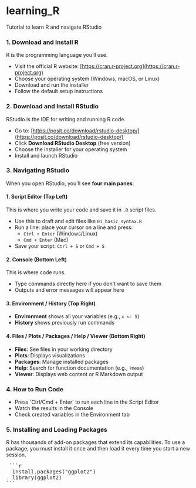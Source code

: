 # learning_R

Tutorial to learn R and navigate RStudio

### 1. Download and Install **R**

R is the programming language you’ll use.

- Visit the official R website: [https://cran.r-project.org](https://cran.r-project.org)
- Choose your operating system (Windows, macOS, or Linux)
- Download and run the installer
- Follow the default setup instructions

### 2. Download and Install **RStudio**

RStudio is the IDE for writing and running R code.

- Go to: [https://posit.co/download/rstudio-desktop/](https://posit.co/download/rstudio-desktop/)
- Click **Download RStudio Desktop** (free version)
- Choose the installer for your operating system
- Install and launch RStudio

### 3. Navigating **RStudio**

When you open RStudio, you'll see **four main panes**:

#### 1. Script Editor (Top Left)
This is where you write your code and save it in `.R` script files.
- Use this to draft and edit files like `01_basic_syntax.R`
- Run a line: place your cursor on a line and press:
  - `Ctrl + Enter` (Windows/Linux)
  - `Cmd + Enter` (Mac)
- Save your script: `Ctrl + S` or `Cmd + S`

#### 2. Console (Bottom Left)
This is where code runs.
- Type commands directly here if you don’t want to save them
- Outputs and error messages will appear here

#### 3. Environment / History (Top Right)
- **Environment** shows all your variables (e.g., `x <- 5`)
- **History** shows previously run commands

#### 4. Files / Plots / Packages / Help / Viewer (Bottom Right)
- **Files**: See files in your working directory
- **Plots**: Displays visualizations
- **Packages**: Manage installed packages
- **Help**: Search for function documentation (e.g., `?mean`)
- **Viewer**: Displays web content or R Markdown output

### 4. How to Run Code

- Press 'Ctrl/Cmd + Enter' to run each line in the Script Editor
- Watch the results in the Console
- Check created variables in the Environment tab

### 5. Installing and Loading Packages

R has thousands of add-on packages that extend its capabilities. To use a package, you must install it once and then load it every time you start a new session.

<pre> ```r 
  install.packages("ggplot2") 
  library(ggplot2) 
``` </pre>
